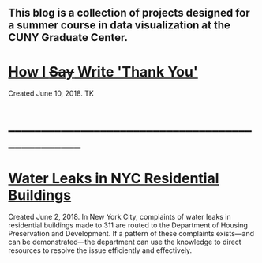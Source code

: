 ## This blog is a collection of projects designed for a summer course in data visualization at the CUNY Graduate Center.

# [How I <strike>Say</strike> Write 'Thank You'](./blogpost2.md)

<ital>Created June 10, 2018.</end> TK

# ________________________________________________

# [Water Leaks in NYC Residential Buildings](./blogpost1.md)

<ital>Created June 2, 2018.</end> In New York City, complaints of water leaks in residential buildings made to 311 are routed to the Department of Housing Preservation and Development. If a pattern of these complaints exists—and can be demonstrated—the department can use the knowledge to direct resources to resolve the issue efficiently and effectively.
